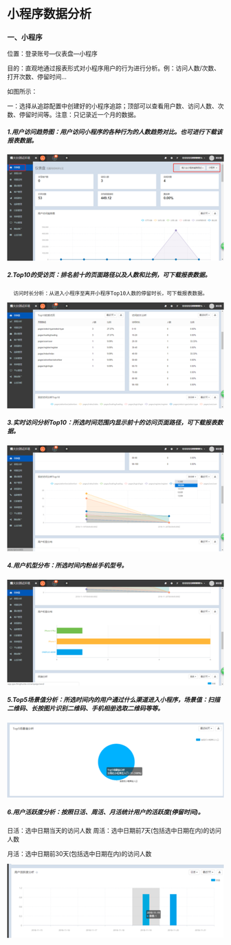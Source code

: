# 小程序数据分析

### 一、小程序

位置：登录账号—仪表盘—小程序

目的：直观地通过报表形式对小程序用户的行为进行分析。例：访问人数/次数、打开次数、停留时间...

如图所示：

一：选择从追踪配置中创建好的小程序追踪；顶部可以查看用户数、访问人数、次数、停留时间等。注意：只记录近一个月的数据。

##### 1.用户访问趋势图：用户访问小程序的各种行为的人数趋势对比。也可进行下载该报表数据。

![](/assets/xiaochengxufenxi.png)

##### 2.Top10的受访页：排名前十的页面路径以及人数和比例，可下载报表数据。

```
  访问时长分析：从进入小程序至离开小程序Top10人数的停留时长，可下载报表数据。
```

![](/assets/xcx2.png)

##### 3.实时访问分析Top10：所选时间范围内显示前十的访问页面路径，可下载报表数据。

![](/assets/ssfwfx.png)

##### 4.用户机型分布：所选时间内粉丝手机型号。

![](/assets/xcxjx.png)

##### 5.Top5场景值分析：所选时间内的用户通过什么渠道进入小程序，场景值：扫描二维码、长按图片识别二维码、手机相册选取二维码等等。

![](/assets/cjzfx.png)

##### 6.用户活跃度分析：按照日活、周活、月活统计用户的活跃度\(停留时间\)。

日活：选中日期当天的访问人数                        周活：选中日期前7天\(包括选中日期在内\)的访问人数

月活：选中日期前30天\(包括选中日期在内\)的访问人数

![](/assets/hyd.png)



